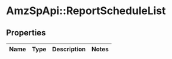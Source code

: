 # AmzSpApi::ReportScheduleList

## Properties
Name | Type | Description | Notes
------------ | ------------- | ------------- | -------------

